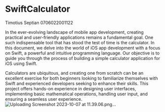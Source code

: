 # SwiftCalculator

Timotius Septian 
0706022001122

In the ever-evolving landscape of mobile app development, creating practical and user-friendly applications remains a fundamental goal. One such indispensable tool that has stood the test of time is the calculator. In this document, we delve into the world of iOS app development with a focus on Swift, a powerful and intuitive programming language. Our objective is to guide you through the process of building a simple calculator application for iOS using Swift.

Calculators are ubiquitous, and creating one from scratch can be an excellent exercise for both beginners looking to familiarize themselves with Swift and experienced developers seeking to enhance their skills. This project offers hands-on experience in designing user interfaces, implementing basic mathematical operations, handling user input, and ensuring a seamless user experience.
![Uploading Screenshot 2023-10-07 at 11.39.06.png…]()
